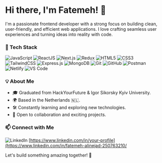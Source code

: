 # Hi there, I'm Fatemeh! 👋

I'm a passionate frontend developer with a strong focus on building clean, user-friendly, and efficient web applications. I love crafting seamless user experiences and turning ideas into reality with code.

### 🚀 Tech Stack

![JavaScript](https://img.shields.io/badge/-JavaScript-F7DF1E?style=flat&logo=javascript&logoColor=black)
![ReactJS](https://img.shields.io/badge/-ReactJS-61DAFB?style=flat&logo=react&logoColor=black)
![Next.js](https://img.shields.io/badge/-Next.js-000000?style=flat&logo=nextdotjs&logoColor=white)
![Redux](https://img.shields.io/badge/-Redux-764ABC?style=flat&logo=redux&logoColor=white)
![HTML5](https://img.shields.io/badge/-HTML5-E34F26?style=flat&logo=html5&logoColor=white)
![CSS3](https://img.shields.io/badge/-CSS3-1572B6?style=flat&logo=css3)
![TailwindCSS](https://img.shields.io/badge/-TailwindCSS-38B2AC?style=flat&logo=tailwind-css&logoColor=white)
![Express.js](https://img.shields.io/badge/-Express.js-000000?style=flat&logo=express&logoColor=white)
![MongoDB](https://img.shields.io/badge/-MongoDB-47A248?style=flat&logo=mongodb&logoColor=white)
![Git](https://img.shields.io/badge/-Git-F05032?style=flat&logo=git&logoColor=white)
![GitHub](https://img.shields.io/badge/-GitHub-181717?style=flat&logo=github&logoColor=white)
![Postman](https://img.shields.io/badge/-Postman-FF6C37?style=flat&logo=postman&logoColor=white)
![Netlify](https://img.shields.io/badge/-Netlify-00C7B7?style=flat&logo=netlify&logoColor=white)
![VS Code](https://img.shields.io/badge/-VS%20Code-007ACC?style=flat&logo=visual-studio-code&logoColor=white)

### 💡 About Me

- 🎓 Graduated from HackYourFuture & Igor Sikorsky Kyiv University.
- 🌍 Based in the Netherlands 🇳🇱.
- 🛠 Constantly learning and exploring new technologies.
- 💬 Open to collaboration and exciting projects.

### 📫 Connect with Me

![LinkedIn](https://img.shields.io/badge/-LinkedIn-0077B5?style=flat&logo=linkedin&logoColor=white)
[https://www.linkedin.com/in/your-profile](https://www.linkedin.com/in/fatemeh-alinejad-250763210/

Let's build something amazing together! 🚀
